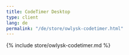 ```yaml
---
title: CodeTimer Desktop
type: client
lang: de
permalink: "/de/store/owlysk-codetimer.html"
---
```


{% include store/owlysk-codetimer.md %}
 
